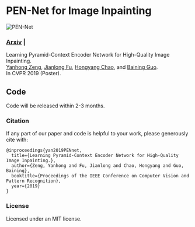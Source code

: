 # PEN-Net for Image Inpainting
![PEN-Net](https://github.com/researchmm/PEN-Net-for-Inpainting/blob/master/docs/PEN-Net.gif?raw=true)

### [Arxiv](https://arxiv.org/abs/1904.07475) | 
Learning Pyramid-Context Encoder Network for High-Quality Image Inpainting.<br>
[Yanhong Zeng](),  [Jianlong Fu](https://jianlong-fu.github.io/), [Hongyang Chao](),  and [Baining Guo]().<br>
In CVPR 2019 (Poster).

## Code
Code will be released within 2-3 months. 


### Citation
If any part of our paper and code is helpful to your work, please generously cite with:
```
@inproceedings{yan2019PENnet,
  title={Learning Pyramid-Context Encoder Network for High-Quality Image Inpainting.},
  author={Zeng, Yanhong and Fu, Jianlong and Chao, Hongyang and Guo, Baining},
  booktitle={Proceedings of the IEEE Conference on Computer Vision and Pattern Recognition},
  year={2019}
}
```

### License
Licensed under an MIT license.
